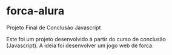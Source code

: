 # forca-alura
Projeto Final de Conclusão Javascript

Este foi um projeto desenvolvido á partir do curso de conclusão (Javascript). A ideia foi desenvolver um jogo web de forca.
